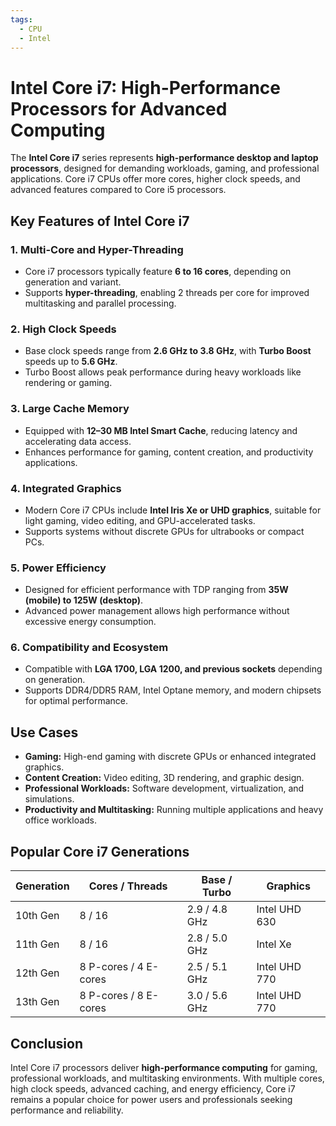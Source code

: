 ```yaml
---
tags:
  - CPU
  - Intel
---
```


# Intel Core i7: High-Performance Processors for Advanced Computing

The **Intel Core i7** series represents **high-performance desktop and laptop processors**, designed for demanding workloads, gaming, and professional applications. Core i7 CPUs offer more cores, higher clock speeds, and advanced features compared to Core i5 processors.

## Key Features of Intel Core i7

### 1. **Multi-Core and Hyper-Threading**

* Core i7 processors typically feature **6 to 16 cores**, depending on generation and variant.
* Supports **hyper-threading**, enabling 2 threads per core for improved multitasking and parallel processing.

### 2. **High Clock Speeds**

* Base clock speeds range from **2.6 GHz to 3.8 GHz**, with **Turbo Boost** speeds up to **5.6 GHz**.
* Turbo Boost allows peak performance during heavy workloads like rendering or gaming.

### 3. **Large Cache Memory**

* Equipped with **12–30 MB Intel Smart Cache**, reducing latency and accelerating data access.
* Enhances performance for gaming, content creation, and productivity applications.

### 4. **Integrated Graphics**

* Modern Core i7 CPUs include **Intel Iris Xe or UHD graphics**, suitable for light gaming, video editing, and GPU-accelerated tasks.
* Supports systems without discrete GPUs for ultrabooks or compact PCs.

### 5. **Power Efficiency**

* Designed for efficient performance with TDP ranging from **35W (mobile) to 125W (desktop)**.
* Advanced power management allows high performance without excessive energy consumption.

### 6. **Compatibility and Ecosystem**

* Compatible with **LGA 1700, LGA 1200, and previous sockets** depending on generation.
* Supports DDR4/DDR5 RAM, Intel Optane memory, and modern chipsets for optimal performance.

## Use Cases

* **Gaming:** High-end gaming with discrete GPUs or enhanced integrated graphics.
* **Content Creation:** Video editing, 3D rendering, and graphic design.
* **Professional Workloads:** Software development, virtualization, and simulations.
* **Productivity and Multitasking:** Running multiple applications and heavy office workloads.

## Popular Core i7 Generations

| Generation | Cores / Threads       | Base / Turbo  | Graphics      |
| ---------- | --------------------- | ------------- | ------------- |
| 10th Gen   | 8 / 16                | 2.9 / 4.8 GHz | Intel UHD 630 |
| 11th Gen   | 8 / 16                | 2.8 / 5.0 GHz | Intel Xe      |
| 12th Gen   | 8 P-cores / 4 E-cores | 2.5 / 5.1 GHz | Intel UHD 770 |
| 13th Gen   | 8 P-cores / 8 E-cores | 3.0 / 5.6 GHz | Intel UHD 770 |

## Conclusion

Intel Core i7 processors deliver **high-performance computing** for gaming, professional workloads, and multitasking environments. With multiple cores, high clock speeds, advanced caching, and energy efficiency, Core i7 remains a popular choice for power users and professionals seeking performance and reliability.

